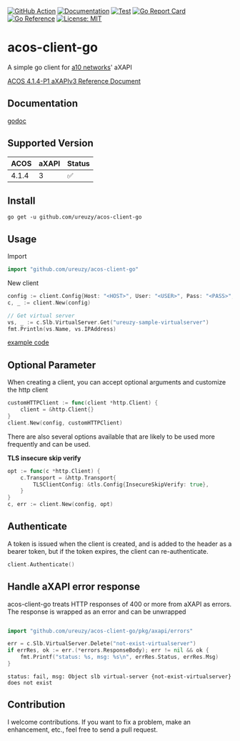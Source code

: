 [![GitHub Action](https://img.shields.io/badge/GitHub-Action-blue)](https://github.com/features/actions)
[![Documentation](https://img.shields.io/badge/godoc-reference-5272B4.svg)](https://pkg.go.dev/github.com/ureuzy/acos-client-go)
[![Test](https://img.shields.io/github/workflow/status/ureuzy/acos-client-go/Test?label=tests&logo=github)](https://github.com/ureuzy/acos-client-go/actions)
[![Go Report Card](https://goreportcard.com/badge/github.com/ureuzy/acos-client-go)](https://goreportcard.com/report/github.com/ureuzy/acos-client-go)
[![Go Reference](https://pkg.go.dev/badge/github.com/ureuzy/acos-client-go.svg)](https://pkg.go.dev/github.com/ureuzy/acos-client-go)
[![License: MIT](https://img.shields.io/badge/License-MIT-blue.svg)](https://opensource.org/licenses/MIT)

# acos-client-go

A simple go client for [a10 networks](https://www.a10networks.com/)' aXAPI

[ACOS 4.1.4-P1 aXAPIv3 Reference Document](https://documentation.a10networks.com/ACOS/414x/ACOS_4_1_4-P1/html/axapiv3/index.html#)

## Documentation

[godoc](https://pkg.go.dev/github.com/ureuzy/acos-client-go)

## Supported Version

| ACOS | aXAPI | Status |
|:------|:------|:------|
| 4.1.4 | 3 | :white_check_mark: |

## Install

```
go get -u github.com/ureuzy/acos-client-go
```

## Usage

Import

```go
import "github.com/ureuzy/acos-client-go"
```

New client

```go
config := client.Config{Host: "<HOST>", User: "<USER>", Pass: "<PASS>", Debug: false}
c, _ := client.New(config)

// Get virtual server
vs, _ := c.Slb.VirtualServer.Get("ureuzy-sample-virtualserver")
fmt.Println(vs.Name, vs.IPAddress)
```

[example code](https://github.com/ureuzy/acos-client-go/blob/main/example/main.go)

## Optional Parameter

When creating a client, you can accept optional arguments and customize the http client

```go
customHTTPClient := func(client *http.Client) {
	client = &http.Client{} 
}
client.New(config, customHTTPClient)
```

There are also several options available that are likely to be used more frequently and can be used.

**TLS insecure skip verify**

```go
opt := func(c *http.Client) {
    c.Transport = &http.Transport{
        TLSClientConfig: &tls.Config{InsecureSkipVerify: true},
    }
}
c, err := client.New(config, opt)
```

## Authenticate

A token is issued when the client is created, and is added to the header as a bearer token, but if the token expires, the client can re-authenticate.

```go
client.Authenticate()
```

## Handle aXAPI error response

acos-client-go treats HTTP responses of 400 or more from aXAPI as errors. The response is wrapped as an error and can be unwrapped

```go

import "github.com/ureuzy/acos-client-go/pkg/axapi/errors"

err = c.Slb.VirtualServer.Delete("not-exist-virtualserver")
if errRes, ok := err.(*errors.ResponseBody); err != nil && ok {
    fmt.Printf("status: %s, msg: %s\n", errRes.Status, errRes.Msg)
}
```

```
status: fail, msg: Object slb virtual-server {not-exist-virtualserver} does not exist
```

## Contribution

I welcome contributions. If you want to fix a problem, make an enhancement, etc., feel free to send a pull request.


